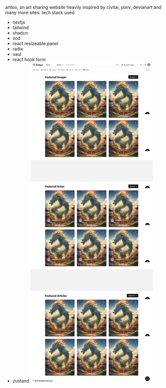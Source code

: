 artloo, an art sharing website heavily inspired by civitai, pixiv, devianart and many more sites.
tech stack used 
- nextjs
- tailwind
- shadcn
- zod
- react resizeable panel
- radix
- vaul
- react hook form
- zustand
![screenshot](screencapture-localhost-3000-2024-09-16-21_56_55.png)
